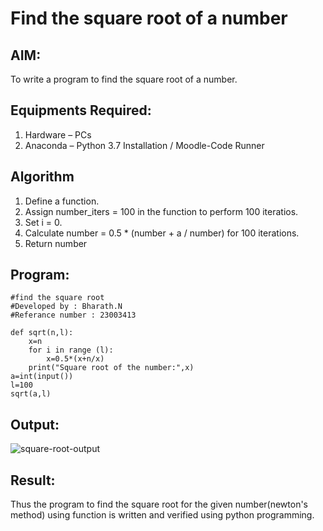 # Find the square root of a number

## AIM:
To write a program to find the square root of a number.

## Equipments Required:
1. Hardware – PCs
2. Anaconda – Python 3.7 Installation / Moodle-Code Runner

## Algorithm
1. Define a function.
2. Assign number_iters = 100 in the function to perform 100 iteratios.
3. Set i = 0.
4. Calculate  number = 0.5 * (number + a / number) for 100 iterations.
5. Return number

## Program:
```
#find the square root
#Developed by : Bharath.N
#Referance number : 23003413

def sqrt(n,l):
    x=n
    for i in range (l):
        x=0.5*(x+n/x)
    print("Square root of the number:",x)
a=int(input())
l=100
sqrt(a,l)
```

## Output:
![square-root-output](https://github.com/BHARATHNATRAJAN/Square-root-of-a-number/assets/147473529/3dd8aa8c-4904-4907-97e9-0ed25d3f61b7)


## Result:
Thus the program to find the square root for the given number(newton's method) using function is written and verified using python programming.
